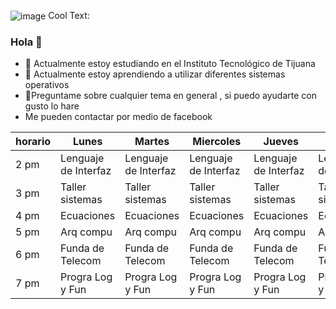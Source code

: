 
![image](https://user-images.githubusercontent.com/47792507/109370768-95c26e00-7856-11eb-973c-a201afadcc15.png)
<a href="http://cooltext.com" target="_top"><img src="https://cooltext.com/images/ct_pixel.gif" width="80" height="15" alt="Cool Text: Logo and Graphics Generator" border="0" /></a>


### Hola  👋




- 🔭 Actualmente estoy estudiando en el Instituto Tecnológico de Tijuana
- 🌱 Actualmente estoy aprendiendo a utilizar diferentes sistemas operativos
- 💬Preguntame  sobre cualquier tema en general , si puedo ayudarte con gusto lo hare
- Me pueden contactar por medio de facebook 


| horario | Lunes | Martes | Miercoles | Jueves | Viernes |
|-|-|-|-|-|-|
| 2 pm | Lenguaje de Interfaz | Lenguaje de Interfaz | Lenguaje de Interfaz | Lenguaje de Interfaz | Lenguaje de Interfaz |
| 3 pm | Taller sistemas | Taller sistemas | Taller sistemas | Taller sistemas | Taller sistemas |
| 4 pm | Ecuaciones  | Ecuaciones  | Ecuaciones  | Ecuaciones  | Ecuaciones  |
| 5 pm | Arq compu | Arq compu | Arq compu | Arq compu | Arq compu |
| 6 pm | Funda de Telecom | Funda de Telecom | Funda de Telecom | Funda de Telecom | Funda de Telecom |
| 7 pm | Progra Log y Fun | Progra Log y Fun | Progra Log y Fun | Progra Log y Fun | Progra Log y Fun |
